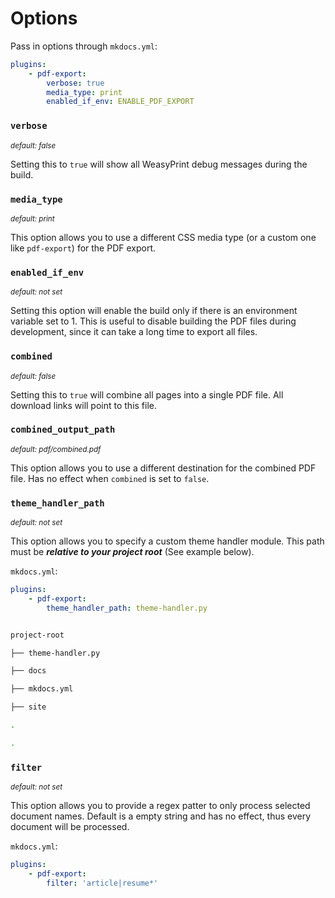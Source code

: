 # Options

Pass in options through `mkdocs.yml`:

```yaml
plugins:
    - pdf-export:
        verbose: true
        media_type: print
        enabled_if_env: ENABLE_PDF_EXPORT
```

### `verbose`

<small>*default: false*</small>

Setting this to `true` will show all WeasyPrint debug messages during the build.

### `media_type` 

<small>*default: print*</small>

This option allows you to use a different CSS media type (or a custom one like `pdf-export`) for the PDF export.

### `enabled_if_env`

<small>*default: not set*</small>

Setting this option will enable the build only if there is an environment variable set to 1. This is useful to disable building the PDF files during development, since it can take a long time to export all files.

### `combined` 

<small>*default: false*</small>

Setting this to `true` will combine all pages into a single PDF file. All download links will point to this file.

### `combined_output_path` 

<small>*default: pdf/combined.pdf*</small>

This option allows you to use a different destination for the combined PDF file. Has no effect when `combined` is set to `false`.

### `theme_handler_path`

<small>*default: not set*</small>

This option allows you to specify a custom theme handler module. This path must be ***relative to your project root*** (See example below).

`mkdocs.yml`:
```yaml
plugins:
	- pdf-export:
		theme_handler_path: theme-handler.py

```

```bash

project-root

├── theme-handler.py

├── docs

├── mkdocs.yml

├── site

.

.

```


### `filter` 

<small>*default: not set*</small>

This option allows you to provide a regex patter to only process selected document names. Default is a empty string and has no effect, thus every document will be processed.

`mkdocs.yml`:
```yaml
plugins:
	- pdf-export:
		filter: 'article|resume*'

```

